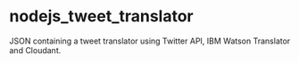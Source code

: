 # nodejs_tweet_translator
JSON containing a tweet translator using Twitter API, IBM Watson Translator and Cloudant.
